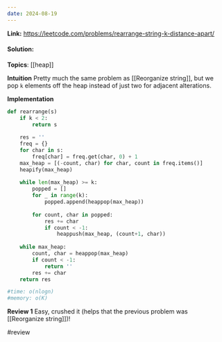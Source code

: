 ```yaml
---
date: 2024-08-19
---
```

**Link:** https://leetcode.com/problems/rearrange-string-k-distance-apart/
#### Solution:

**Topics**: [[heap]]

**Intuition**
Pretty much the same problem as [[Reorganize string]], but we pop `k` elements off the heap instead of just two for adjacent alterations. 

**Implementation**
```python
def rearrange(s)
	if k < 2:
		return s
	
	res = ''
	freq = {}
	for char in s:
		freq[char] = freq.get(char, 0) + 1
	max_heap = [(-count, char) for char, count in freq.items()]
	heapify(max_heap)
	
	while len(max_heap) >= k:
		popped = []
		for _ in range(k):
			popped.append(heappop(max_heap))
		
		for count, char in popped:
			res += char
			if count < -1:
				heappush(max_heap, (count+1, char))
	
	while max_heap:
		count, char = heappop(max_heap)
		if count < -1:
			return ''	
		res += char
	return res

#time: o(nlogn)
#memory: o(K)
```

**Review 1**
Easy, crushed it (helps that the previous problem was [[Reorganize string]])!

#review 


